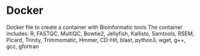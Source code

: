 # Docker
Docker file to create a container with Bioinformatic tools
The container includes:
R,
FASTQC,
MultiQC,
Bowtie2,
Jellyfish,
Kallisto,
Samtools,
RSEM,
Picard,
Trinity,
Trimmomatic,
Hmmer,
CD-Hit,
blast,
python3,
wget,
g++,
gcc,
gfortran
